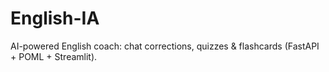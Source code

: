 # English-IA
AI-powered English coach: chat corrections, quizzes &amp; flashcards (FastAPI + POML + Streamlit).
